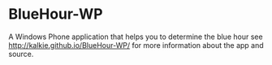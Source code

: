 BlueHour-WP
===========

A Windows Phone application that helps you to determine the blue hour see http://kalkie.github.io/BlueHour-WP/ for more information about the app and source.
